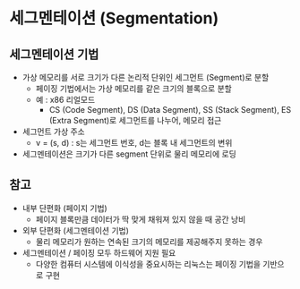 # 세그멘테이션 (Segmentation)
## 세그멘테이션 기법
- 가상 메모리를 서로 크기가 다른 논리적 단위인 세그먼트 (Segment)로 분할
    - 페이징 기법에서는 가상 메모리를 같은 크기의 블록으로 분할
    - 예 : x86 리얼모드
        - CS (Code Segment), DS (Data Segment), SS (Stack Segment), ES (Extra Segment)로
            세그먼트를 나누어, 메모리 접근
- 세그먼트 가상 주소
    - v = (s, d) : s는 세그먼트 번호, d는 블록 내 세그먼트의 변위
- 세그멘테이션은 크기가 다른 segment 단위로 물리 메모리에 로딩

## 참고
- 내부 단편화 (페이지 기법)
    - 페이지 블록만큼 데이터가 딱 맞게 채워져 있지 않을 때 공간 낭비
- 외부 단편화 (세그멘테이션 기법)
    - 물리 메모리가 원하는 연속된 크기의 메모리를 제공해주지 못하는 경우
- 세그멘테이션 / 페이징 모두 하드웨어 지원 필요
    - 다양한 컴퓨터 시스템에 이식성을 중요시하는 리눅스는 페이징 기법을 기반으로 구현
